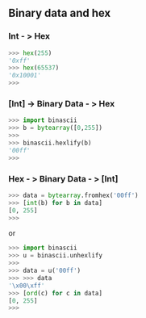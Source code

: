 ## Binary data and hex

### Int - > Hex

```python
>>> hex(255)
'0xff'
>>> hex(65537)
'0x10001'
>>>
```

### [Int] -> Binary Data - > Hex

```python
>>> import binascii
>>> b = bytearray([0,255])
>>>
>>> binascii.hexlify(b)
'00ff'
>>>
```


### Hex - > Binary Data - > [Int]

```python
>>> data = bytearray.fromhex('00ff')
>>> [int(b) for b in data]
[0, 255]
>>>
```

or

```python
>>> import binascii
>>> u = binascii.unhexlify
>>> 
>>> data = u('00ff')
>>> >>> data
'\x00\xff'
>>> [ord(c) for c in data]
[0, 255]
>>> 
```